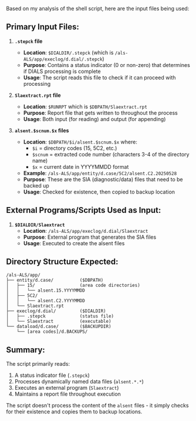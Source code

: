 Based on my analysis of the shell script, here are the input files being used:

## Primary Input Files:

1. **`.stepck` file**
   - **Location**: `$DIALDIR/.stepck` (which is `/als-ALS/app/execlog/d.dial/.stepck`)
   - **Purpose**: Contains a status indicator (0 or non-zero) that determines if DIALS processing is complete
   - **Usage**: The script reads this file to check if it can proceed with processing

2. **`Slaextract.rpt` file**
   - **Location**: `$RUNRPT` which is `$DBPATH/Slaextract.rpt`
   - **Purpose**: Report file that gets written to throughout the process
   - **Usage**: Both input (for reading) and output (for appending)

3. **`alsent.$scnum.$x` files**
   - **Location**: `$DBPATH/$i/alsent.$scnum.$x` where:
     - `$i` = directory codes (15, 5C2, etc.)
     - `$scnum` = extracted code number (characters 3-4 of the directory name)
     - `$x` = current date in YYYYMMDD format
   - **Example**: `/als-ALS/app/entity/d.case/5C2/alsent.C2.20250528`
   - **Purpose**: These are the SIA (diagnostic/data) files that need to be backed up
   - **Usage**: Checked for existence, then copied to backup location

## External Programs/Scripts Used as Input:

1. **`$DIALDIR/Slaextract`**
   - **Location**: `/als-ALS/app/execlog/d.dial/Slaextract`
   - **Purpose**: External program that generates the SIA files
   - **Usage**: Executed to create the alsent files

## Directory Structure Expected:
```
/als-ALS/app/
├── entity/d.case/          ($DBPATH)
│   ├── 15/                 (area code directories)
│   │   └── alsent.15.YYYYMMDD
│   ├── 5C2/
│   │   └── alsent.C2.YYYYMMDD
│   └── Slaextract.rpt
├── execlog/d.dial/         ($DIALDIR)
│   ├── .stepck             (status file)
│   └── Slaextract          (executable)
└── dataload/d.case/        ($BACKUPDIR)
    └── [area codes]/d.BACKUPS/
```

## Summary:
The script primarily reads:
1. A status indicator file (`.stepck`)
2. Processes dynamically named data files (`alsent.*.*`)
3. Executes an external program (`Slaextract`)
4. Maintains a report file throughout execution

The script doesn't process the content of the `alsent` files - it simply checks for their existence and copies them to backup locations.

